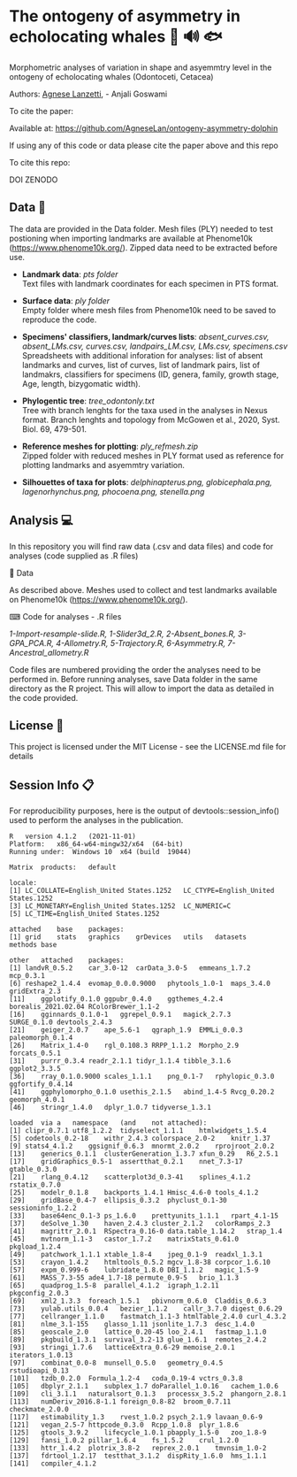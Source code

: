 # The ontogeny of asymmetry in echolocating whales :dolphin: 🔊 🐟
Morphometric analyses of variation in shape and asyemmtry level in the ontogeny of echolocating whales (Odontoceti, Cetacea) 

Authors: [Agnese Lanzetti](mailto:agnese.lanzetti@gmail.com?subject=[GitHub]%20Ontogeny%20Asymmetry%20Paper%20Code), - Anjali Goswami

To cite the paper: 


Available at: https://github.com/AgneseLan/ontogeny-asymmetry-dolphin

If using any of this code or data please cite the paper above and this repo

To cite this repo:

DOI ZENODO

## Data :floppy_disk: 

The data are provided in the Data folder. Mesh files (PLY) needed to test postioning when importing landmarks are available at Phenome10k (https://www.phenome10k.org/). 
Zipped data need to be extracted before use.

- __Landmark data__: *pts folder* <br />
Text files with landmark coordinates for each specimen in PTS format. 

- __Surface data__: *ply folder* <br />
Empty folder where mesh files from Phenome10k need to be saved to reproduce the code.

- __Specimens' classifiers, landmark/curves lists__: *absent_curves.csv, absent_LMs.csv, curves.csv, landpairs_LM.csv, LMs.csv, specimens.csv* <br />
Spreadsheets with additional inforation for analyses: list of absent landmarks and curves, list of curves, list of landmark pairs, list of landmakrs, classifiers for specimens (ID, genera, family, growth stage, Age, length, bizygomatic width).

- __Phylogentic tree__: *tree_odontonly.txt* <br />
Tree with branch lenghts for the taxa used in the analyses in Nexus format. Branch lenghts and topology from McGowen et al., 2020, Syst. Biol. 69, 479-501.

- __Reference meshes for plotting__: *ply_refmesh.zip* <br />
Zipped folder with reduced meshes in PLY format used as reference for plotting landmarks and asyemmtry variation.

- __Silhouettes of taxa for plots__: *delphinapterus.png, globicephala.png, lagenorhynchus.png, phocoena.png, stenella.png*

## Analysis :computer:
In this repository you will find raw data (.csv and data files) and code for analyses (code supplied as .R files)

📁 Data

As described above. Meshes used to collect and test landmarks available on Phenome10k (https://www.phenome10k.org/). 

⌨ Code for analyses - .R files

*1-Import-resample-slide.R, 1-Slider3d_2.R, 2-Absent_bones.R, 3-GPA_PCA.R, 4-Allometry.R, 5-Trajectory.R, 6-Asymmetry.R, 7-Ancestral_allometry.R*

Code files are numbered providing the order the analyses need to be performed in.
Before running analyses, save Data folder in the same directory as the R project. This will allow to import the data as detailed in the code provided.

## License 📃
This project is licensed under the MIT License - see the LICENSE.md file for details

## Session Info 📋
For reproducibility purposes, here is the output of devtools::session_info() used to perform the analyses in the publication.

```
R	version	4.1.2	(2021-11-01)					
Platform:	x86_64-w64-mingw32/x64	(64-bit)						
Running	under:	Windows	10	x64	(build	19044)		
								
Matrix	products:	default						
								
locale:								
[1]	LC_COLLATE=English_United States.1252	LC_CTYPE=English_United	States.1252
[3]	LC_MONETARY=English_United States.1252	LC_NUMERIC=C	
[5]	LC_TIME=English_United States.1252					
								
attached	base	packages:						
[1]	grid	stats	graphics	grDevices	utils	datasets	methods	base
								 
other	attached	packages:						
[1]	landvR_0.5.2	car_3.0-12	carData_3.0-5	emmeans_1.7.2	mcp_0.3.1
[6]	reshape2_1.4.4	evomap_0.0.0.9000	phytools_1.0-1	maps_3.4.0	gridExtra_2.3
[11]	ggplotify_0.1.0	ggpubr_0.4.0	ggthemes_4.2.4	borealis_2021.02.04	RColorBrewer_1.1-2
[16]	gginnards_0.1.0-1	ggrepel_0.9.1	magick_2.7.3	SURGE_0.1.0	devtools_2.4.3
[21]	geiger_2.0.7	ape_5.6-1	qgraph_1.9	EMMLi_0.0.3	paleomorph_0.1.4
[26]	Matrix_1.4-0	rgl_0.108.3	RRPP_1.1.2	Morpho_2.9	forcats_0.5.1
[31]	purrr_0.3.4	readr_2.1.1	tidyr_1.1.4	tibble_3.1.6	ggplot2_3.3.5
[36]	rray_0.1.0.9000	scales_1.1.1	png_0.1-7	rphylopic_0.3.0	ggfortify_0.4.14
[41]	ggphylomorpho_0.1.0	usethis_2.1.5	abind_1.4-5	Rvcg_0.20.2	geomorph_4.0.1
[46]	stringr_1.4.0	dplyr_1.0.7	tidyverse_1.3.1					
								
loaded	via	a	namespace	(and	not	attached):
[1]	clipr_0.7.1	utf8_1.2.2	tidyselect_1.1.1	htmlwidgets_1.5.4
[5]	codetools_0.2-18	withr_2.4.3	colorspace_2.0-2	knitr_1.37
[9]	stats4_4.1.2	ggsignif_0.6.3	mnormt_2.0.2	rprojroot_2.0.2	
[13]	generics_0.1.1	clusterGeneration_1.3.7	xfun_0.29	R6_2.5.1
[17]	gridGraphics_0.5-1	assertthat_0.2.1	nnet_7.3-17	gtable_0.3.0
[21]	rlang_0.4.12	scatterplot3d_0.3-41	splines_4.1.2	rstatix_0.7.0
[25]	modelr_0.1.8	backports_1.4.1	Hmisc_4.6-0	tools_4.1.2
[29]	gridBase_0.4-7	ellipsis_0.3.2	phyclust_0.1-30	sessioninfo_1.2.2
[33]	base64enc_0.1-3	ps_1.6.0	prettyunits_1.1.1	rpart_4.1-15
[37]	deSolve_1.30	haven_2.4.3	cluster_2.1.2	colorRamps_2.3
[41]	magrittr_2.0.1	RSpectra_0.16-0	data.table_1.14.2	strap_1.4
[45]	mvtnorm_1.1-3	castor_1.7.2	matrixStats_0.61.0	pkgload_1.2.4
[49]	patchwork_1.1.1	xtable_1.8-4	jpeg_0.1-9	readxl_1.3.1
[53]	crayon_1.4.2	htmltools_0.5.2	mgcv_1.8-38	corpcor_1.6.10
[57]	expm_0.999-6	lubridate_1.8.0	DBI_1.1.2	magic_1.5-9
[61]	MASS_7.3-55	ade4_1.7-18	permute_0.9-5	brio_1.1.3
[65]	quadprog_1.5-8	parallel_4.1.2	igraph_1.2.11	pkgconfig_2.0.3
[69]	xml2_1.3.3	foreach_1.5.1	pbivnorm_0.6.0	Claddis_0.6.3
[73]	yulab.utils_0.0.4	bezier_1.1.2	callr_3.7.0	digest_0.6.29
[77]	cellranger_1.1.0	fastmatch_1.1-3	htmlTable_2.4.0	curl_4.3.2
[81]	nlme_3.1-155	glasso_1.11	jsonlite_1.7.3	desc_1.4.0
[85]	geoscale_2.0	lattice_0.20-45	loo_2.4.1	fastmap_1.1.0
[89]	pkgbuild_1.3.1	survival_3.2-13	glue_1.6.1	remotes_2.4.2
[93]	stringi_1.7.6	latticeExtra_0.6-29	memoise_2.0.1	iterators_1.0.13
[97]	combinat_0.0-8	munsell_0.5.0	geometry_0.4.5	rstudioapi_0.13	
[101]	tzdb_0.2.0	Formula_1.2-4	coda_0.19-4	vctrs_0.3.8
[105]	dbplyr_2.1.1	subplex_1.7	doParallel_1.0.16	cachem_1.0.6
[109]	cli_3.1.1	naturalsort_0.1.3	processx_3.5.2	phangorn_2.8.1
[113]	numDeriv_2016.8-1.1	foreign_0.8-82	broom_0.7.11	checkmate_2.0.0
[117]	estimability_1.3	rvest_1.0.2	psych_2.1.9	lavaan_0.6-9	
[121]	vegan_2.5-7	httpcode_0.3.0	Rcpp_1.0.8	plyr_1.8.6
[125]	gtools_3.9.2	lifecycle_1.0.1	pbapply_1.5-0	zoo_1.8-9
[129]	fansi_1.0.2	pillar_1.6.4	fs_1.5.2	crul_1.2.0
[133]	httr_1.4.2	plotrix_3.8-2	reprex_2.0.1	tmvnsim_1.0-2
[137]	fdrtool_1.2.17	testthat_3.1.2	dispRity_1.6.0	hms_1.1.1
[141]	compiler_4.1.2
```
